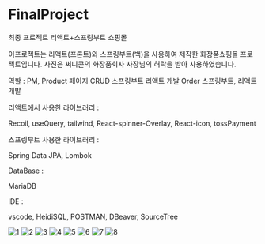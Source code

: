 # FinalProject
최종 프로젝트 리액트+스프링부트 쇼핑몰

이프로젝트는 리액트(프론트)와 스프링부트(백)을 사용하여 제작한 화장품쇼핑몰 프로젝트입니다.
사진은 써니콘의 화장품회사 사장님의 허락을 받아 사용하였습니다.

역할 : PM, Product 페이지 CRUD 스프링부트 리액트 개발
Order 스프링부트, 리액트 개발

리액트에서 사용한 라이브러리 : 

Recoil, useQuery, tailwind, React-spinner-Overlay, React-icon, tossPayment

스프링부트 사용한 라이브러리 : 

Spring Data JPA, Lombok

DataBase : 

MariaDB

IDE : 

vscode, HeidiSQL, POSTMAN, DBeaver, SourceTree

![1](https://github.com/yeunlee1/FinalProject/assets/151593456/5bc43473-74d4-467d-8e61-2004d8223848)
![2](https://github.com/yeunlee1/FinalProject/assets/151593456/bed93c64-df3c-410c-aca2-0d0e2f63543d)
![3](https://github.com/yeunlee1/FinalProject/assets/151593456/e2858bd1-f23a-4e8d-84b6-aef3d5941974)
![4](https://github.com/yeunlee1/FinalProject/assets/151593456/89c56940-0b91-4aa4-b361-7e4f0c847b29)
![5](https://github.com/yeunlee1/FinalProject/assets/151593456/37f18816-4bf0-4932-bcf1-f07304eaf79c)
![6](https://github.com/yeunlee1/FinalProject/assets/151593456/a0fef3c3-1d23-45b0-bcc1-93237205f691)
![7](https://github.com/yeunlee1/FinalProject/assets/151593456/a2ba41da-abe4-45a3-9913-f445389ec800)
![8](https://github.com/yeunlee1/FinalProject/assets/151593456/aefa59fe-050b-49e2-894b-915a2f908e06)





